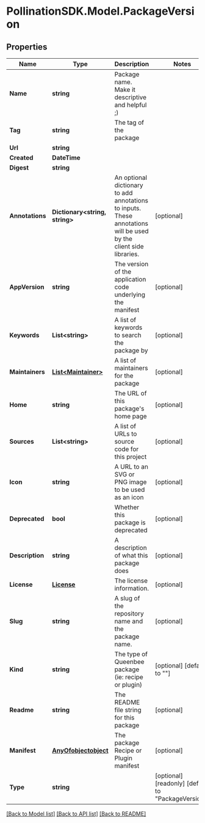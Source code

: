 
# PollinationSDK.Model.PackageVersion

## Properties

Name | Type | Description | Notes
------------ | ------------- | ------------- | -------------
**Name** | **string** | Package name. Make it descriptive and helpful ;) | 
**Tag** | **string** | The tag of the package | 
**Url** | **string** |  | 
**Created** | **DateTime** |  | 
**Digest** | **string** |  | 
**Annotations** | **Dictionary&lt;string, string&gt;** | An optional dictionary to add annotations to inputs. These annotations will be used by the client side libraries. | [optional] 
**AppVersion** | **string** | The version of the application code underlying the manifest | [optional] 
**Keywords** | **List&lt;string&gt;** | A list of keywords to search the package by | [optional] 
**Maintainers** | [**List&lt;Maintainer&gt;**](Maintainer.md) | A list of maintainers for the package | [optional] 
**Home** | **string** | The URL of this package&#39;s home page | [optional] 
**Sources** | **List&lt;string&gt;** | A list of URLs to source code for this project | [optional] 
**Icon** | **string** | A URL to an SVG or PNG image to be used as an icon | [optional] 
**Deprecated** | **bool** | Whether this package is deprecated | [optional] 
**Description** | **string** | A description of what this package does | [optional] 
**License** | [**License**](License.md) | The license information. | [optional] 
**Slug** | **string** | A slug of the repository name and the package name. | [optional] 
**Kind** | **string** | The type of Queenbee package (ie: recipe or plugin) | [optional] [default to ""]
**Readme** | **string** | The README file string for this package | [optional] 
**Manifest** | [**AnyOfobjectobject**](AnyOfobjectobject.md) | The package Recipe or Plugin manifest | [optional] 
**Type** | **string** |  | [optional] [readonly] [default to "PackageVersion"]

[[Back to Model list]](../README.md#documentation-for-models)
[[Back to API list]](../README.md#documentation-for-api-endpoints)
[[Back to README]](../README.md)

